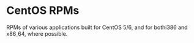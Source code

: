 CentOS RPMs
===========

RPMs of various applications built for CentOS 5/6, and for bothi386 and x86_64, where possible.

